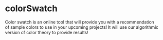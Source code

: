 # colorSwatch
Color swatch is an online tool that will provide you with a recommendation of sample colors to use in your upcoming projects! It will use our algorithmic version of color theory to provide results!
